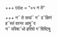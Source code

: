 +++
title = "०५ न ते"

+++
न᳓ ते सव्यं᳓ न᳓ द᳓क्षिणं  
ह᳓स्तं वरन्त आमु᳓रः  
न᳓ परिबा᳓धो हरिवो ग᳓विष्टिषु